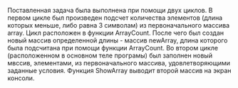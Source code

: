 Поставленная задача была выполнена при помощи двух циклов.
В первом цикле был произведен подсчет количества элементов (длина которых меньше, либо равна 3 символам) из первоначального массива array. Цикл расположен в функции ArrayCount.
После чего был создан новый массив определенной длины - массив newArray, длина которого была подсчитана при помощи функции ArrayCount.
Во втором цикле (расположенном в основном теле програмы) был заполнен новый мвссив, элементами, из первоначального массива, удовлетворяющими заданные условия.
Функция ShowArray выводит второй массив на экран консоли.